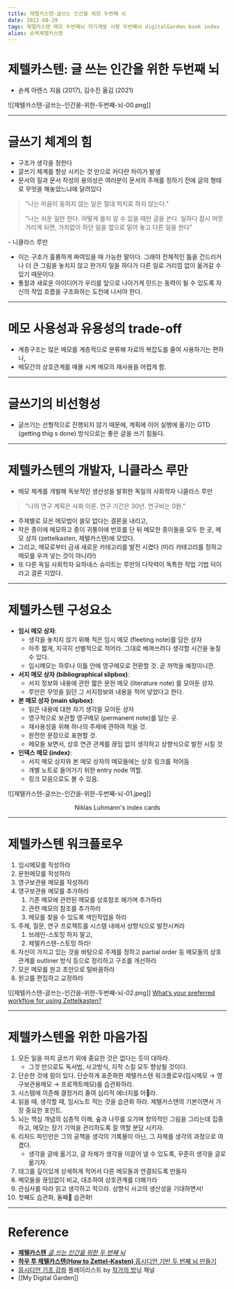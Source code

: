 ```yaml
---
title: 제텔카스텐-글쓰는 인간을 위한 두번째 뇌
date: 2022-08-29
tags: 제텔카스텐 메모 두번째뇌 자기계발 서평 두번째뇌 digitalGarden book index
alias: 숀케제텔카스텐
---
```


# 제텔카스텐: 글 쓰는 인간을 위한 두번째 뇌
- 숀케 아렌스 지음 (2017), 김수진 옮김 (2021)

![[제텔카스텐-글쓰는-인간을-위한-두번째-뇌-00.png]]

---

# 글쓰기 체계의 힘

- 구조가 생각을 정한다
- 글쓰기 체계를 향상 시키는 것 만으로 커다란 차이가 발생
- 문서의 질과 문서 작성의 용의성은 여러분이 문서의 주제를 정하기 전에 글의 형태로 무엇을 해놓았느냐에 달려있다
> "나는 마음이 동하지 않는 일은 절대 억지로 하지 않는다."
> 
>  "나는 쉬운 일만 한다. 어떻게 쓸지 알 수 있을 때만 글을 쓴다. 일하다 잠시 머뭇거리게 되면, 가차없이 하던 일을 옆으로 밀어 놓고 다른 일을 한다"
> 
\- 니클라스 루만
- 이는 구조가 훌륭하게 짜여있을 때 가능한 말이다. 그래야 전체적인 틀을 건드리거나 더 큰 그림을 놓치지 않고 한가지 일을 하다가 다른 일로 거리낌 없이 옮겨갈 수 있기 때문이다.
- 통찰과 새로운 아이디어가 우리를 앞으로 나아가게 민드는 동력이 될 수 있도록 자신의 작업 흐름을 구조화하는 도전에 나서야 한다.

---

# 메모 사용성과 유용성의 trade-off

- 계층구조는 많은 메모를 계층적으로 분류해 자료의 복잡도를 줄여 사용하기는 편하나, 
- 메모간의 상호관계를 매몰 시켜 메모의 재사용을 어렵게 함.

---

# 글쓰기의 비선형성

- 글쓰기는 선형적으로 진행되지 않기 때문에, 계획에 이어 실행에 옮기는 GTD (getting thig s done) 방식으로는 좋은 글을 쓰기 힘들다.

---

# 제텔카스텐의 개발자, 니클라스 루만

- 메모 체계를 개발해 독보적인 생산성을 발휘한 독일의 사회학자 니클라스 루만
> "나의 연구 계획은 사회 이론. 연구 기간은 30년. 연구비는 0원." 
- 주제별로 모은 메모법이 쓸모 없다는 결론을 내리고,
- 작은 종이에 메모하고 종이 귀퉁이에 번호를 단 뒤 메모한 종이들을 모두 한 곳, 메모 상자 (zettelkasten, 제텔카스텐)에 모았다.
- 그리고, 메모로부터 금새 새로운 카테고리를 발전 시켰다 (미리 카테고리를 정하고 메모를 우겨 넣는 것이 아니라!)
- 또 다른 독일 사회학자 요하네스 슈미트는 루만의 다작력이 독특한 작업 기법 덕이라고 결론 지었다.

---

# 제텔카스텐 구성요소

- **임시 메모 상자**:
	- 생각을 놓치지 않기 위해 적은 임시 메모 (fleeting note)를 담은 상자
	- 아주 짧게, 지극히 선별적으로 적어라. 그대로 베껴쓰려다 생각할 시간을 놓칠 수 있다.
	- 임시메모는 하루나 이틀 안에 영구메모로 전환할 것. 곧 까먹을 예정이니깐.
- **서지 메모 상자 (bibliographical slipbox)**:
	- 서지 정보와 내용에 관한 짧은 문헌 메모 (literature note) 를 모아둔 상자. 
	- 루만은 무엇을 읽던 그 서지정보와 내용을 적어 넣었다고 한다.
- **본 메모 상자 (main slipbox)**: 
	- 읽은 내용에 대한 자기 생각을 모아둔 상자
	- 영구적으로 보관할 영구메모 (permanent note)를 담는 곳. 
	- 재사용성을 위해 하나의 주제에 관하여 적을 것.
	- 완전한 문장으로 표현할 것.
	- 메모들 보면서, 상호 연관 관계를 끊임 없이 생각하고 상향식으로 발전 시킬 것
-  **인덱스 메모 (index)**:
	- 서지 메모 상자와 본 메모 상자의 메모들에는 상호 링크를 적어둠
	- 개별 노트로 들어가기 위한 entry node 역할. 
	- 링크 모음으로도 볼 수 있음.

![[제텔카스텐-글쓰는-인간을-위한-두번째-뇌-01.jpeg]]
<center>Niklas Luhmann's index cards</center>

---

# 제텔카스텐 워크플로우

1. 임시메모를 작성하라
2. 문헌메모를 작성하라
3. 영구보관용 메모를 작성하라
4. 영구보관용 메모를 추가하라
	1. 기존 메모에 관련된 메모를 상호참조 해가며 추가하라
	2. 관련 메모의 참조를 추가하라
	3. 메모를 찾을 수 있도록 색인작업을 하라
5. 주제, 질문, 연구 프로젝트를 시스템 내에서 상향식으로 발전시켜라
	1. 브레인-스토밍 하지 말고, 
	2. 제텔카스텐-스토밍 하라!
6. 자신이 가지고 있는 것을 바탕으로 주제를 정하고 partial order 등 메모들의 상호 관계를 outliner 방식 등으로 정리하고 구조를 개선하라
7. 모은 메모를 원고 초안으로 탈바꿈하라
8. 원고를 편집하고 교정하라

![[제텔카스텐-글쓰는-인간을-위한-두번째-뇌-02.png]]
[What‘s your preferred workflow for using Zettelkasten?](https://forum.zettelkasten.de/discussion/2217/what-s-your-preferred-workflow-for-using-zettelkasten)


---

# 제텔카스텐을 위한 마음가짐

1. 모든 일을 마치 글쓰기 외에 중요한 것은 없다는 듯이 대하라. 
	- 그것 만으로도 독서법, 사고방식, 지적 스킬 모두 향상될 것이다.
2. 단순한 것에 힘이 있다. 단순하게 표준화한 제텔카스텐 워크플로우(임시메모 $\rightarrow$ 영구보관용메모 $\rightarrow$ 프로젝트메모)를 습관화하라.
3. 시스템에 의존해 결정거리 줄여 심리적 에너지를 아라.
4. 읽을 때, 생각할 때, 임시노트 적는 것을 습관화 하라. 제텔카스텐의 기본이면서 가장 중요한 포인트.
5. 뇌는 핵심 개념의 심층적 이해, 숲과 나무를 오가며 창의적인 그림을 그리는데 집중하고, 메모는 장기 기억을 관리하도록 잘 역할 분담 시키자.
6. 리처드 파인만은 그의 공책을 생각의 기록물이 아닌, 그 자체를 생각의 과정으로 여겼다.
	- 생각을 글에 옮기고, 글 자체가 생각을 이끌어 낼 수 있도록, 꾸준히 생각을 글로 옮기자.
7. 태그를 깊이있게 상세하게 적어서 다른 메모들과 연결되도록 만들자
8. 메모들을 끊임없이 비교, 대조하여 상호관계를 더해가라
9. 관심사를 따라 읽고 생각하고 적으라. 상향식 사고의 생산성을 기대하면서!
10. 첫째도 습관화, 둘째 습관화!

---

# Reference

- [**제텔카스텐** *글 쓰는 인간을 위한 두 번째 뇌*](http://www.kyobobook.co.kr/product/detailViewKor.laf?mallGb=KOR&ejkGb=KOR&barcode=9788993784701)
- [**하우 투 제텔카스텐(How to Zettel-Kasten)** 옵시디언 기반 두 번째 뇌 만들기](http://www.kyobobook.co.kr/product/detailViewKor.laf?ejkGb=KOR&mallGb=KOR&barcode=9788993784725&orderClick=LAG&Kc=)
- [옵시디언 기초 강좌](https://youtube.com/playlist?list=PLy4SLsxzyLUUJlu0L-_U7c1jy_bqvPMR6) 플레이리스트 by [작가의 방](https://www.youtube.com/c/%EC%9E%91%EA%B0%80%EC%9D%98%EB%B0%A9)님 채널
- [[My Digital Garden]]